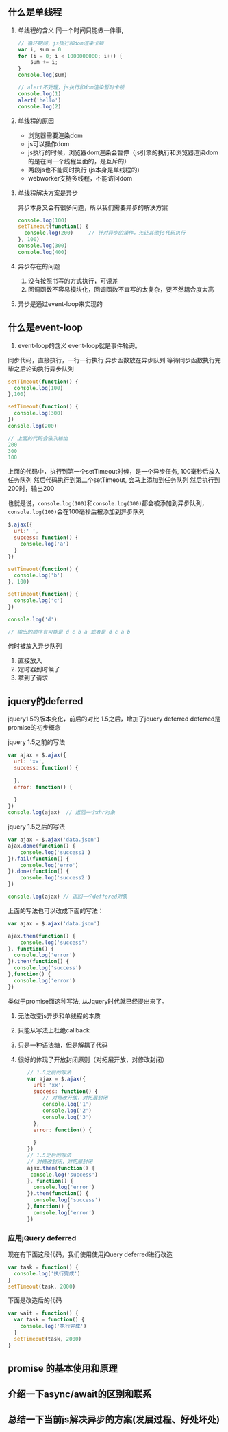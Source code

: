 ##  什么是单线程
1. 单线程的含义
同一个时间只能做一件事,
    ```js
    // 循环期间，js执行和dom渲染卡顿
    var i, sum = 0
    for (i = 0; i < 1000000000; i++) {
        sum += i;
    }
    console.log(sum)
    
    // alert不处理，js执行和dom渲染暂时卡顿
    console.log(1)
    alert('hello')
    console.log(2)
    ```

2. 单线程的原因
    - 浏览器需要渲染dom
    - js可以操作dom
    - js执行的时候，浏览器dom渲染会暂停（js引擎的执行和浏览器渲染dom的是在同一个线程里面的，是互斥的）
    - 两段js也不能同时执行 (js本身是单线程的)
    - webworker支持多线程，不能访问dom


3. 单线程解决方案是异步

    异步本身又会有很多问题，所以我们需要异步的解决方案
    ```js
    console.log(100)
    setTimeout(function() {
      console.log(200)     // 针对异步的操作，先让其他js代码执行
    }, 100)
    console.log(300)
    console.log(400)
    ```

4.  异步存在的问题
    1. 没有按照书写的方式执行，可读差
    2. 回调函数不容易模块化，回调函数不宜写的太复杂，要不然耦合度太高

5. 异步是通过event-loop来实现的

## 什么是event-loop
1. event-loop的含义
    event-loop就是事件轮询。
    
同步代码，直接执行，一行一行执行
异步函数放在异步队列
等待同步函数执行完毕之后轮询执行异步队列  

```js
setTimeout(function() {
  console.log(100)
},100)

setTimeout(function() {
  console.log(300)
})
console.log(200)

// 上面的代码会依次输出
200 
300
100
```  
上面的代码中，执行到第一个setTimeout时候，是一个异步任务, 100毫秒后放入任务队列
然后代码执行到第二个setTimeout, 会马上添加到任务队列
然后执行到200时，输出200

也就是说，`console.log(100)`和`console.log(300)`都会被添加到异步队列，`console.log(100)`会在100毫秒后被添加到异步队列


```js
$.ajax({
  url:' ',
  success: function() {
    console.log('a')
  }
})

setTimeout(function() {
  console.log('b')
}, 100)

setTimeout(function() {
  console.log('c')
})

console.log('d')

// 输出的顺序有可能是 d c b a 或者是 d c a b 
```

何时被放入异步队列
1. 直接放入
2. 定时器到时候了
3. 拿到了请求




## jquery的deferred
jquery1.5的版本变化，前后的对比
1.5之后，增加了jquery deferred
deferred是promise的初步概念

jquery 1.5之前的写法
```js
var ajax = $.ajax({
  url: 'xx',
  success: function() {
    
  },
  error: function() {
    
  }
})
console.log(ajax)  // 返回一个xhr对象
```
jquery 1.5之后的写法
```js
var ajax = $.ajax('data.json')
ajax.done(function() {
    console.log('success1')	
}).fail(function() {
    console.log('erro')
}).done(function() {
    console.log('success2')
})

console.log(ajax) // 返回一个deffered对象
```
上面的写法也可以改成下面的写法：
```js
var ajax = $.ajax('data.json')

ajax.then(function() {
	console.log('success')
}, function() {
  console.log('error')
}).then(function() {
  console.log('success')
},function() {
  console.log('error')
})
```
类似于promise面这种写法, 从Jquery时代就已经提出来了。

1. 无法改变js异步和单线程的本质
2. 只能从写法上杜绝callback
3. 只是一种语法糖，但是解耦了代码
4. 很好的体现了开放封闭原则（对拓展开放，对修改封闭）
    
    ```js
       // 1.5之前的写法
       var ajax = $.ajax({
         url: 'xx',
         success: function() {
            // 对修改开放，对拓展封闭
            console.log('1')
            console.log('2')
            console.log('3')
         },
         error: function() {
           
         }
       })
       // 1.5之后的写法
       // 对修改封闭，对拓展封闭
       ajax.then(function() {
       	console.log('success')
       }, function() {
         console.log('error')
       }).then(function() {
         console.log('success')
       },function() {
         console.log('error')
       })
    ```
    
### 应用jQuery deferred
现在有下面这段代码，我们使用使用jQuery deferred进行改造
```js
var task = function() {
  console.log('执行完成')
}
setTimeout(task, 2000)
```    
下面是改造后的代码
```js
var wait = function() {
  var task = function() {
    console.log('执行完成')
  }
  setTimeout(task, 2000)
}
```


## promise 的基本使用和原理


## 介绍一下async/await的区别和联系

## 总结一下当前js解决异步的方案(发展过程、好处坏处)